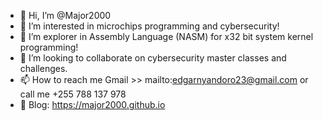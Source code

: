 - 👋 Hi, I’m @Major2000
- 👀 I’m interested in microchips programming and cybersecurity!
- 🌱 I’m explorer in Assembly Language (NASM) for x32 bit system kernel programming!
- 💞️ I’m looking to collaborate on cybersecurity master classes and challenges.
- 📫 How to reach me Gmail >> mailto:edgarnyandoro23@gmail.com or call me +255 788 137 978
- 🔗 Blog: https://major2000.github.io

<!---
Major2000/Major2000 is a ✨ special ✨ repository because its `README.md` (this file) appears on your GitHub profile.
You can click the Preview link to take a look at your changes.
--->
